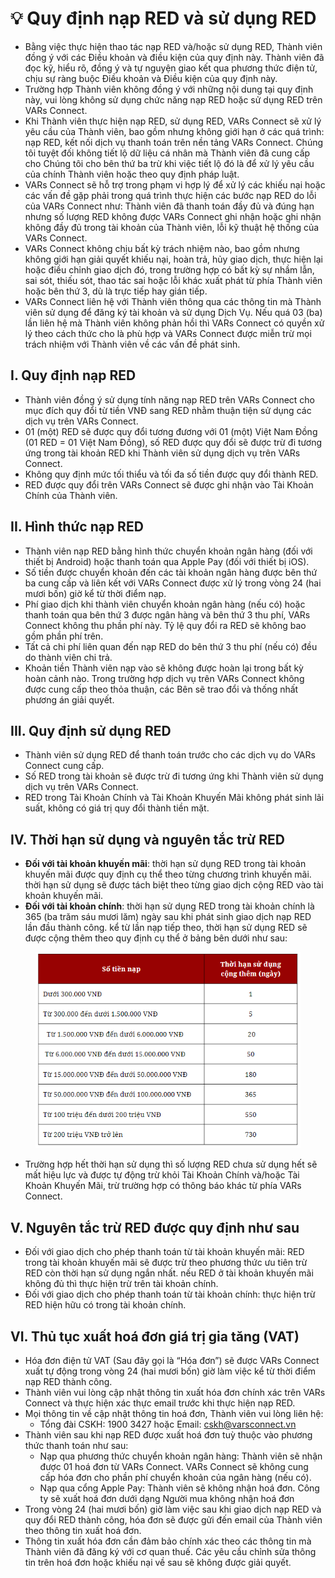 # 💡 Quy định nạp RED và sử dụng RED

* Bằng việc thực hiện thao tác nạp RED và/hoặc sử dụng RED, Thành viên đồng ý với các Điều khoản và điều kiện của quy định này. Thành viên đã đọc kỹ, hiểu rõ, đồng ý và tự nguyện giao kết qua phương thức điện tử, chịu sự ràng buộc Điều khoản và Điều kiện của quy định này.
* Trường hợp Thành viên không đồng ý với những nội dung tại quy định này, vui lòng không sử dụng chức năng nạp RED hoặc sử dụng RED trên VARs Connect.
* Khi Thành viên thực hiện nạp RED, sử dụng RED, VARs Connect sẽ xử lý yêu cầu của Thành viên, bao gồm nhưng không giới hạn ở các quá trình: nạp RED, kết nối dịch vụ thanh toán trên nền tảng VARs Connect. Chúng tôi tuyệt đối không tiết lộ dữ liệu cá nhân mà Thành viên đã cung cấp cho Chúng tôi cho bên thứ ba trừ khi việc tiết lộ đó là để xử lý yêu cầu của chính Thành viên hoặc theo quy định pháp luật.
* VARs Connect sẽ hỗ trợ trong phạm vi hợp lý để xử lý các khiếu nại hoặc các vấn đề gặp phải trong quá trình thực hiện các bước nạp RED do lỗi của VARs Connect như: Thành viên đã thanh toán đầy đủ và đúng hạn nhưng số lượng RED không được VARs Connect ghi nhận hoặc ghi nhận không đầy đủ trong tài khoản của Thành viên, lỗi kỹ thuật hệ thống của VARs Connect.
* VARs Connect không chịu bất kỳ trách nhiệm nào, bao gồm nhưng không giới hạn giải quyết khiếu nại, hoàn trả, hủy giao dịch, thực hiện lại hoặc điều chỉnh giao dịch đó, trong trường hợp có bất kỳ sự nhầm lẫn, sai sót, thiếu sót, thao tác sai hoặc lỗi khác xuất phát từ phía Thành viên hoặc bên thứ 3, dù là trực tiếp hay gián tiếp.
* VARs Connect liên hệ với Thành viên thông qua các thông tin mà Thành viên sử dụng để đăng ký tài khoản và sử dụng Dịch Vụ. Nếu quá 03 (ba) lần liên hệ mà Thành viên không phản hồi thì VARs Connect có quyền xử lý theo cách thức cho là phù hợp và VARs Connect được miễn trừ mọi trách nhiệm với Thành viên về các vấn đề phát sinh.

## I. Quy định nạp RED

* Thành viên đồng ý sử dụng tính năng nạp RED trên VARs Connect cho mục đích quy đổi từ tiền VNĐ sang RED nhằm thuận tiện sử dụng các dịch vụ trên VARs Connect.
* 01 (một) RED sẽ được quy đổi tương đương với 01 (một) Việt Nam Đồng (01 RED = 01 Việt Nam Đồng), số RED được quy đổi sẽ được trừ đi tương ứng trong tài khoản RED khi Thành viên sử dụng dịch vụ trên VARs Connect.
* Không quy định mức tối thiểu và tối đa số tiền được quy đổi thành RED.
* RED được quy đổi trên VARs Connect sẽ được ghi nhận vào Tài Khoản Chính của Thành viên.

## II. Hình thức nạp RED

* Thành viên nạp RED bằng hình thức chuyển khoản ngân hàng (đối với thiết bị Android) hoặc thanh toán qua Apple Pay (đối với thiết bị iOS).
* Số tiền được chuyển khoản đến các tài khoản ngân hàng được bên thứ ba cung cấp và liên kết với VARs Connect được xử lý trong vòng 24 (hai mươi bốn) giờ kể từ thời điểm nạp.
* Phí giao dịch khi thành viên chuyển khoản ngân hàng (nếu có) hoặc thanh toán qua bên thứ 3 được ngân hàng và bên thứ 3 thu phí, VARs Connect không thu phần phí này. Tỷ lệ quy đổi ra RED sẽ không bao gồm phần phí trên.
* Tất cả chi phí liên quan đến nạp RED do bên thứ 3 thu phí (nếu có) đều do thành viên chi trả.
* Khoản tiền Thành viên nạp vào sẽ không được hoàn lại trong bất kỳ hoàn cảnh nào. Trong trường hợp dịch vụ trên VARs Connect không được cung cấp theo thỏa thuận, các Bên sẽ trao đổi và thống nhất phương án giải quyết.

## III. Quy định sử dụng RED

* Thành viên sử dụng RED để thanh toán trước cho các dịch vụ do VARs Connect cung cấp.
* Số RED trong tài khoản sẽ được trừ đi tương ứng khi Thành viên sử dụng dịch vụ trên VARs Connect.
* RED trong Tài Khoản Chính và Tài Khoản Khuyến Mãi không phát sinh lãi suất, không có giá trị quy đổi thành tiền mặt.

## IV. Thời hạn sử dụng và nguyên tắc trừ RED

* **Đối với tài khoản khuyến mãi**: thời hạn sử dụng RED trong tài khoản khuyến mãi được quy định cụ thể theo từng chương trình khuyến mãi. thời hạn sử dụng sẽ được tách biệt theo từng giao dịch cộng RED vào tài khoản khuyến mãi.
* **Đối với tài khoản chính**: thời hạn sử dụng RED trong tài khoản chính là 365 (ba trăm sáu mươi lăm) ngày sau khi phát sinh giao dịch nạp RED lần đầu thành công. kể từ lần nạp tiếp theo, thời hạn sử dụng RED sẽ được cộng thêm theo quy định cụ thể ở bảng bên dưới như sau:

<figure><img src="../../.gitbook/assets/image (1090).png" alt=""><figcaption></figcaption></figure>

* Trường hợp hết thời hạn sử dụng thì số lượng RED chưa sử dụng hết sẽ mất hiệu lực và được tự động trừ khỏi Tài Khoản Chính và/hoặc Tài Khoản Khuyến Mãi, trừ trường hợp có thông báo khác từ phía VARs Connect.

## V. Nguyên tắc trừ RED được quy định như sau

* Đối với giao dịch cho phép thanh toán từ tài khoản khuyến mãi: RED trong tài khoản khuyến mãi sẽ được trừ theo phương thức ưu tiên trừ RED còn thời hạn sử dụng ngắn nhất. nếu RED ở tài khoản khuyến mãi không đủ thì thực hiện trừ trên tài khoản chính.
* Đối với giao dịch cho phép thanh toán từ tài khoản chính: thực hiện trừ RED hiện hữu có trong tài khoản chính.

## VI. Thủ tục xuất hoá đơn giá trị gia tăng (VAT)

* Hóa đơn điện tử VAT (Sau đây gọi là “Hóa đơn”) sẽ được VARs Connect xuất tự động trong vòng 24 (hai mươi bốn) giờ làm việc kể từ thời điểm nạp RED thành công.
* Thành viên vui lòng cập nhật thông tin xuất hóa đơn chính xác trên VARs Connect và thực hiện xác thực email trước khi thực hiện nạp RED.
* Mọi thông tin về cập nhật thông tin hoá đơn, Thành viên vui lòng liên hệ:
  * Tổng đài CSKH: 1900 3427 hoặc Email: cskh@varsconnect.vn
* Thành viên sau khi nạp RED được xuất hoá đơn tuỳ thuộc vào phương thức thanh toán như sau:
  * Nạp qua phương thức chuyển khoản ngân hàng: Thành viên sẽ nhận được 01 hoá đơn từ VARs Connect. VARs Connect sẽ không cung cấp hóa đơn cho phần phí chuyển khoản của ngân hàng (nếu có).
  * Nạp qua cổng Apple Pay: Thành viên sẽ không nhận hoá đơn. Công ty sẽ xuất hoá đơn dưới dạng Người mua không nhận hoá đơn
* Trong vòng 24 (hai mươi bốn) giờ làm việc sau khi giao dịch nạp RED và quy đổi RED thành công, hóa đơn sẽ được gửi đến email của Thành viên theo thông tin xuất hoá đơn.
* Thông tin xuất hóa đơn cần đảm bảo chính xác theo các thông tin mà Thành viên đã đăng ký với cơ quan thuế. Các yêu cầu chỉnh sửa thông tin trên hoá đơn hoặc khiếu nại về sau sẽ không được giải quyết.
